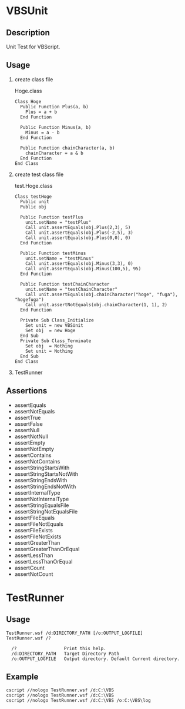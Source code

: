 VBSUnit
=====

Description
-----------
Unit Test for VBScript.


Usage
-----

1. create class file

    Hoge.class
    ```
    Class Hoge
      Public Function Plus(a, b)
        Plus = a + b
      End Function

      Public Function Minus(a, b)
        Minus = a - b
      End Function

      Public Function chainCharacter(a, b)
        chainCharacter = a & b
      End Function
    End Class
    ```

2. create test class file

    test.Hoge.class
    ```
    Class testHoge
      Public unit
      Public obj

      Public Function testPlus
        unit.setName = "testPlus"
        Call unit.assertEquals(obj.Plus(2,3), 5)
        Call unit.assertEquals(obj.Plus(-2,5), 3)
        Call unit.assertEquals(obj.Plus(0,0), 0)
      End Function

      Public Function testMinus
        unit.setName = "testMinus"
        Call unit.assertEquals(obj.Minus(3,3), 0)
        Call unit.assertEquals(obj.Minus(100,5), 95)
      End Function

      Public Function testChainCharacter
        unit.setName = "testChainCharacter"
        Call unit.assertEquals(obj.chainCharacter("hoge", "fuga"), "hogefuga")
        Call unit.assertNotEquals(obj.chainCharacter(1, 1), 2)
      End Function

      Private Sub Class_Initialize
        Set unit = new VBSUnit
        Set obj  = new Hoge
      End Sub
      Private Sub Class_Terminate
        Set obj  = Nothing
        Set unit = Nothing
      End Sub
    End Class
    ```

3. TestRunner


Assertions
-------------------------------

- assertEquals
- assertNotEquals
- assertTrue
- assertFalse
- assertNull
- assertNotNull
- assertEmpty
- assertNotEmpty
- assertContains
- assertNotContains
- assertStringStartsWith
- assertStringStartsNotWith
- assertStringEndsWith
- assertStringEndsNotWith
- assertInternalType
- assertNotInternalType
- assertStringEqualsFile
- assertStringNotEqualsFile
- assertFileEquals
- assertFileNotEquals
- assertFileExists
- assertFileNotExists
- assertGreaterThan
- assertGreaterThanOrEqual
- assertLessThan
- assertLessThanOrEqual
- assertCount
- assertNotCount


TestRunner
======

Usage
-----
```
TestRunner.wsf /d:DIRECTORY_PATH [/o:OUTPUT_LOGFILE]
TestRunner.wsf /?

  /?                  Print this help.
  /d:DIRECTORY_PATH   Target Directory Path
  /o:OUTPUT_LOGFILE   Output directory. Default Current directory.
```


Example
-----

```
cscript //nologo TestRunner.wsf /d:C:\VBS
cscript //nologo TestRunner.wsf /d:C:\VBS
cscript //nologo TestRunner.wsf /d:C:\VBS /o:C:\VBS\log
```


